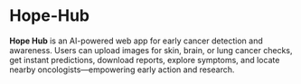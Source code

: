 # Hope-Hub
**Hope Hub** is an AI-powered web app for early cancer detection and awareness. Users can upload images for skin, brain, or lung cancer checks, get instant predictions, download reports, explore symptoms, and locate nearby oncologists—empowering early action and research.
